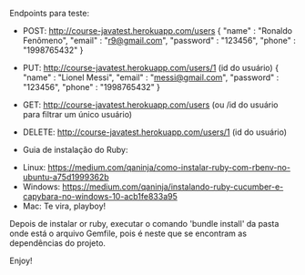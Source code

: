 Endpoints para teste:
- POST: http://course-javatest.herokuapp.com/users
{
	"name" : "Ronaldo Fenômeno",
	"email" : "r9@gmail.com",
	"password" : "123456",
	"phone" : "1998765432"
}

- PUT: http://course-javatest.herokuapp.com/users/1 (id do usuário)
{
	"name" : "Lionel Messi",
	"email" : "messi@gmail.com",
	"password" : "123456",
	"phone" : "1998765432"
}

- GET: http://course-javatest.herokuapp.com/users (ou /id do usuário para filtrar um único usuário)

- DELETE: http://course-javatest.herokuapp.com/users/1 (id do usuário)

* Guia de instalação do Ruby:
- Linux: https://medium.com/qaninja/como-instalar-ruby-com-rbenv-no-ubuntu-a75d1999362b
- Windows: https://medium.com/qaninja/instalando-ruby-cucumber-e-capybara-no-windows-10-acb1fe833a95
- Mac: Te vira, playboy!

Depois de instalar or ruby, executar o comando 'bundle install' da pasta onde está o arquivo Gemfile, pois é neste que se encontram as dependências do projeto.

Enjoy!
